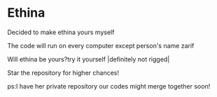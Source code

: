 # Ethina
Decided to make ethina yours myself

The code will run on every computer except person's name zarif

Will ethina be yours?try it yourself                 |definitely not rigged|

Star the repository for higher chances!









ps:I have her private repository our codes might merge together soon!
